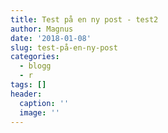 ```yaml
---
title: Test på en ny post - test2
author: Magnus
date: '2018-01-08'
slug: test-på-en-ny-post
categories:
  - blogg
  - r
tags: []
header:
  caption: ''
  image: ''
---
```


